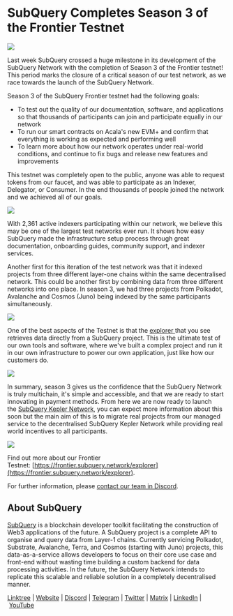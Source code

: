 # SubQuery Completes Season 3 of the Frontier Testnet

![](https://miro.medium.com/max/1400/0*2g1GdipV6Fku-_26)

Last week SubQuery crossed a huge milestone in its development of the SubQuery Network with the completion of Season 3 of the Frontier testnet! This period marks the closure of a critical season of our test network, as we race towards the launch of the SubQuery Network.

Season 3 of the SubQuery Frontier testnet had the following goals:

- To test out the quality of our documentation, software, and applications so that thousands of participants can join and participate equally in our network
- To run our smart contracts on Acala's new EVM+ and confirm that everything is working as expected and performing well
- To learn more about how our network operates under real-world conditions, and continue to fix bugs and release new features and improvements

This testnet was completely open to the public, anyone was able to request tokens from our faucet, and was able to participate as an Indexer, Delegator, or Consumer. In the end thousands of people joined the network and we achieved all of our goals.

![](https://miro.medium.com/max/1400/1*KaCnu9zbEqm1WL3kH90ZPw.jpeg)

With 2,361 active indexers participating within our network, we believe this may be one of the largest test networks ever run. It shows how easy SubQuery made the infrastructure setup process through great documentation, onboarding guides, community support, and indexer services.

Another first for this iteration of the test network was that it indexed projects from three different layer-one chains within the same decentralised network. This could be another first by combining data from three different networks into one place. In season 3, we had three projects from Polkadot, Avalanche and Cosmos (Juno) being indexed by the same participants simultaneously.

![](https://miro.medium.com/max/1400/0*ltD6jzHFGj-4qinZ)

One of the best aspects of the Testnet is that the [explorer ](https://explorer.subquery.network/subquery/subquery/subquery-network-query-registry)that you see retrieves data directly from a SubQuery project. This is the ultimate test of our own tools and software, where we've built a complex project and run it in our own infrastructure to power our own application, just like how our customers do.

![](https://miro.medium.com/max/1400/0*kNm4zpwb7PaOZyUJ)

In summary, season 3 gives us the confidence that the SubQuery Network is truly multichain, it's simple and accessible, and that we are ready to start innovating in payment methods. From here we are now ready to launch the [SubQuery Kepler Network](./20220712-public-sale-postponed.md), you can expect more information about this soon but the main aim of this is to migrate real projects from our managed service to the decentralised SubQuery Kepler Network while providing real world incentives to all participants.

![](https://miro.medium.com/max/1400/0*ABAAtkCVhQdqavqy)

Find out more about our Frontier Testnet: [https://frontier.subquery.network/explorer](https://frontier.subquery.network/explorer).

For further information, please [contact our team in Discord](https://discord.com/invite/78zg8aBSMG).

## About SubQuery

[SubQuery](https://subquery.network/) is a blockchain developer toolkit facilitating the construction of Web3 applications of the future. A SubQuery project is a complete API to organise and query data from Layer-1 chains. Currently servicing Polkadot, Substrate, Avalanche, Terra, and Cosmos (starting with Juno) projects, this data-as-a-service allows developers to focus on their core use case and front-end without wasting time building a custom backend for data processing activities. In the future, the SubQuery Network intends to replicate this scalable and reliable solution in a completely decentralised manner.

​​[Linktree](https://linktr.ee/subquerynetwork) | [Website](https://subquery.network/) | [Discord](https://discord.com/invite/78zg8aBSMG) | [Telegram](https://t.me/subquerynetwork) | [Twitter](https://twitter.com/subquerynetwork) | [Matrix](https://matrix.to/#/#subquery:matrix.org) | [LinkedIn](https://www.linkedin.com/company/subquery) | [YouTube](https://www.youtube.com/channel/UCi1a6NUUjegcLHDFLr7CqLw)
